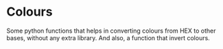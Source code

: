 # Colours
Some python functions that helps in converting colours from HEX to other bases, without any extra library. And also, a function that invert colours.
